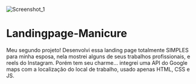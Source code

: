 ![Screenshot_1](https://github.com/PaivaProgDev/Landingpage-Manicure/assets/130389890/2cb38750-59f5-4e21-b3d0-12b2c0ec52c6)
# Landingpage-Manicure
Meu segundo projeto!
Desenvolvi essa landing page totalmente SIMPLES para minha esposa, nela mostrei alguns de seus trabalhos profissionais, e reels do Instagram. Porém tem seu charme... integrei uma API do Google maps com a localização do local de trabalho, usado apenas HTML, CSS e JS.
